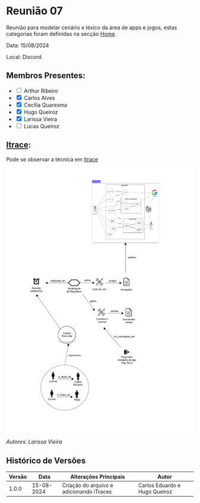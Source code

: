 # Reunião 07
Reunião para modelar cenário e léxico da área de apps e jogos, estas categorias foram definidas na secção [Home](../home/home.md).

Data:  15/08/2024 

Local: Discord


## Membros Presentes:
<form>
  <ul>
    <li><input type="checkbox" id="membro1" ><label for="membro1"> Arthur Ribeiro</label></li>
    <li><input type="checkbox" id="membro2" checked><label for="membro2"> Carlos Alves</label></li>
    <li><input type="checkbox" id="membro3" checked><label for="membro3"> Cecília Quaresma</label></li>
    <li><input type="checkbox" id="membro4" checked><label for="membro4"> Hugo Queiroz</label></li>
    <li><input type="checkbox" id="membro4" checked><label for="membro4"> Larissa Vieira</label></li>
    <li><input type="checkbox" id="membro4" ><label for="membro4"> Lucas Queiroz</label></li>
  </ul>
</form>

## [Itrace](reunioes.md#itrace):
Pode se observar a técnica em [Itrace](reunioes.md#itrace)

![alt text](../assets/imagens/itrace_reuniao_15_08.jpeg)

*Autores: Larissa Vieira*


## Histórico de Versões

| Versão | Data       | Alterações Principais                             | Autor        |
|--------|------------|---------------------------------------------------|--------------|
| 1.0.0  | 15-08-2024 | Criação do arquivo e adicionando iTraces | Carlos Eduardo e Hugo Queiroz |
